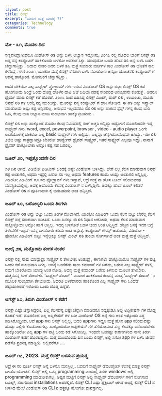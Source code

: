 ```yaml
---
layout: post
title: ಲಿನಕ್ಸ್
excerpt: "ಯಾರಿಗೆ ಮತ್ತೆ ಯಾತಕ್ಕೆ ??"
categories: Technology
comments: true
---
```


### **ಮೇ - ೩೧, ಮೊದಲ ದಿನ** <br>
<p> ಸಣ್ಣವನಿದ್ದಾಗಿಂದಲೂ ವಿಂಡೋಸ್ os ಅನ್ನು  ಬಳಸಿ ಅಭ್ಯಾಸ ಇದ್ದೋನು, ೨೦೧೩ ರಲ್ಲಿ ಮೊದಲ ಬಾರಿಗೆ ಲಿನಕ್ಸ್ os  ಅನ್ನ ನನ್ನ ಕಂಪ್ಯೂಟರ್ ಹಾಕಿಕೊಂಡು ಬಳಸೋ ಅವಕಾಶ ಸಿಕ್ತು. ಯಾವುದೋ ಒಂದು ಹೊಸ os ಅನ್ನ ಬಳಸಿ ಬಹಳ ಚೆನ್ನಾಗಾನ್ಸಿತ್ತು  . ಅದಾದ ನಂತರ ಅದರ ಬಳಕೆ ತಪ್ಪಿ ಮತ್ತೆ ಸುಮಾರು ವರ್ಷಗಳ ಕಾಲ ವಿಂಡೋಸ್ os ಜೊತೆಗೆ ಕಾಲ ಕಳೆದಿದ್ದೆ . ಈಗ ೨೦೨೧, ಯಾಕೋ ಮತ್ತೆ ಲಿನಕ್ಸ್ ನೆನಪಾಗಿ ಬಳಸಿ ನೋಡೋಣ ಅನ್ನೋ ಯೋಚನೆಲಿ ಕಂಪ್ಯೂಟರ್ ಗೆ ಅದನ್ನ ಹಾಕ್ಕೊಂಡೆ. ಮೊದಲಂಗೆ ಚೆನ್ನಾಗನ್ನಿಸ್ತು . </p>

<p>
ಆದರೆ ಬೇಕಿರೋ ಎಲ್ಲ ಸಾಫ್ಟ್ವೇರ್ ಪ್ರೋಗ್ರಾಮ್ ಗಳು ಇರುವ ವಿಂಡೋಸ್ OS   ಅನ್ನು ಬಿಟ್ಟು ಲಿನಕ್ಸ್ OS  ಕಡೆ ಹೋಗೋದು ಅಂದ್ರೆ ಒಂದು ದೊಡ್ಡ ಹೊಳೆನ ದಾಟಿ ಆಚೆ ಬದಿಯ ದಡಕ್ಕೆ ಸೇರಿದಂಥ ಅನುಭವನೇ ಕೊಡುತ್ತೆ . ಆದರೂ ಧೈರ್ಯ ಮಾಡಿ ಲಿನಕ್ಸ್ ಕಡೆ ಹೊರಟೆ. 
೨೦೧೩ ರಿಂದ ಹಿಡಿಸಿದ್ದ ಲಿನಕ್ಸ್ ಮಿಂಟ್, ಪಾಪ್ os , ಉಬುಂಟು, ಮೂರು ಲಿನಕ್ಸ್ os ಗಳ ಆಯ್ಕೆ ನನ್ನ ಮುಂದಿದ್ವು. ಮೂರನ್ನು ನನ್ನ ಕಂಪ್ಯೂಟರ್ ಗೆ ಹಾಕಿ ನೋಡಿದೆ. ಈ os ಅನ್ನು ಇನ್ಸ್ಟಾಲ್ ಮಾಡೋದು ಅಷ್ಟು ಕಷ್ಟ ಅನ್ನಿಸಲಿಲ್ಲ. ಅನುಭವ ಇಲ್ಲದವರೂ ಸಹ os ಅನ್ನು ಹಾಕುವ ಸ್ಟೆಪ್ಸ್ ಗಳನ್ನ ಕೆಲವು ಬಾರಿ ಓದಿ, ಕೆಲವು ಬಾರಿ ಅಭ್ಯಾಸ ಮಾಡಿ ಸುಲಭವಾಗಿ ಹಾಕ್ಕೊಳ್ಳಬಹುದು . 
</p>

<p>ಲಿನಕ್ಸ್ os ಅನ್ನು ಹಾಕ್ಕೊಂಡ ಮೊದಲ ಕೆಲವು ನಿಮಿಷದಲ್ಲಿ ನಂಗೆ ಅಚ್ಚರಿ ಅನ್ಸಿದ್ದು ಅದ್ರೊಳಗೆ ಮೊದಲಿಂದನೇ ಇದ್ದ ಸಾಫ್ಟ್ವೇರ್ ಗಳು. word, excel, powerpoint, browser , video - audio player ಹಿಂಗೇ ಉಪಯೋಗಕ್ಕೆ ಬೇಕಿರೋ ಎಲ್ಲ basic ಸಾಫ್ಟ್ವೇರ್ ಗಳು ಅಲ್ಲಿದ್ವು. ಎಲ್ಲವೂ ಚೆನ್ನಗಿರೋವಂಥವೇ ಆಗಿದ್ವು. ಇಡೀ os ೨ಜಿಬಿ ಅಷ್ಟು ಗಾತ್ರದ್ದಾಗಿದ್ರೂ ಬೇಕಿರೋ ಹಾರ್ಡ್ವೇರ್ ಡ್ರೈವರ್ ಸಾಫ್ಟ್ವೇರ್, ಇತರೆ ಸಾಫ್ಟ್ವೇರ್ ಎಲ್ಲವೂ ಇದ್ವು. ನಾನಾಗೆ ಡ್ರೈವರ್ ಹಾಕ್ಕೋಬೇಕು ಅನ್ನೋ ಕಷ್ಟ ಸಹ ಬರಲಿಲ್ಲ. 
</p>

### **ಜೂನ್ ೨೦, ಇಪ್ಪತ್ತೊಂದನೇ ದಿನ** <br>
<p> ೧೮ ದಿನ ಆಗಿದೆ, ವಿಡಿಯೋ ಎಡಿಟಿಂಗ್ ಒಂದಕ್ಕೆ ಅಷ್ಟೇ ವಿಂಡೋಸ್ ಬಳಸಿದ್ದು. ಬೇರೆ ಎಲ್ಲ ಕೆಲಸ ಮಾಡುವಾಗ ಲಿನಕ್ಸ್ ಕಷ್ಟ ಅಂತಾಗಲಿ, ಅಥವಾ ಇದ್ರಲ್ಲಿ ಏನೋ ಸರಿ ಇಲ್ಲ ಅಥವಾ features ಕಡಿಮೆ ಆಯ್ತು ಅಂತಾಗಲಿ ಅನ್ನಿಸ್ಸಿಲ್ಲ. ವಿಡಿಯೋ ಎಡಿಟಿಂಗ್ ಗೂ ಸಹ ಪ್ರೋಗ್ರಾಮ್ ಗಳು ಇದ್ದಾವೆ, ಆದ್ರೆ ಮತ್ತೆ ನಾ ಹೊಸ ಟೂಲ್ ಕಲಿಯುವಂಥ ಮನಸ್ಥಿತಿಯಲ್ಲಿಲ್ಲ. ಅದಕ್ಕೆ ಅದೊಂದು ಕೆಲಸಕ್ಕೆ ವಿಂಡೋಸ್ ನ ಬಳಸ್ತಿದ್ದೀನಿ. ಅದಕ್ಕೂ ಹೊಸ ಟೂಲ್ ಕಲಿತರೆ ವಿಂಡೋಸ್ os  ನ ಪೂರ್ತಿಯಾಗಿ ಕೈ ಬಿಡಬಹುದು  ಅಂತ ಅನ್ನಿಸ್ತಿದೆ. </p>

### **ಜೂನ್ ೩೦, ಬರೋಬ್ಬರಿ ಒಂದು ತಿಂಗಳು** <br>

<p> ವಿಂಡೋಸ್ os ಅನ್ನು ಬಿಟ್ಟು ಒಂದು ತಿಂಗಳ ಮೇಲಾಗಿದೆ. ವಿಡಿಯೋ ಎಡಿಟಿಂಗ್ ಒಂದು ಕೆಲಸ ಬಿಟ್ಟು ಬೇರೆಲ್ಲ ಕೆಲಸ ಲಿನಕ್ಸ್ ನಲ್ಲೆ ಸರಾಗವಾಗಿ ನಡೀತಿದೆ. ಒಂದು ದಿನಕ್ಕೂ ಈ os ನಿಧಾನ ಆಗೋದು, ಅಥವಾ ಕೆಲಸ ಮಾಡುವಾಗ ಕಚ್ಕೊಳ್ಳೋದು ಅನ್ನೋ ಹಾಗೆ ಆಗ್ಲಿಲ್ಲ. ಇದನ್ನ ಬಳಸೋಕೆ ಬಹಳ ಚಂದ ಅಂತ ಅನ್ನಿಸ್ತಿದೆ. ಹೆಚ್ಚಿನ ಜನಕ್ಕೆ ಇದರ ಬಗ್ಗೆ ತಿಳುವಳಿಕೆ ಇಲ್ಲದೆ ಇದನ್ನ ಬಳಸೋರು ಕಡಿಮೆ ಅಂತ ಅನ್ಸುತ್ತೆ. ಕಂಪ್ಯೂಟರ್ ಗೇಮ್ಸ್  ಆಡೋದು, ವಿಡಿಯೋ - ಫೋಟೋ ಎಡಿಟಿಂಗ್ ಬಿಟ್ಟು ಇನ್ನೆಲ್ಲಕ್ಕೂ ಲಿನಕ್ಸ್ ಮಿಂಟ್ os ತುಂಬಾ ಸೊಗಸಾಗಿದೆ ಅಂತ ಮತ್ತೆ ಮತ್ತೆ ಅನ್ನಿಸ್ತಿದೆ.  
</p>

### **ಜುಲೈ ೨೫, ಮತ್ತೊಂದು ತಂಗಳ ನಂತರ** <br>

<p> ಲಿನಕ್ಸ್ ನಲ್ಲಿ ನಾವು ಯಾವ್ದಾದ್ರು ಸಾಫ್ಟ್ವೇರ್ ನ ತೆಗೀಬೇಕು ಅಂತಂದ್ರೆ , ಈಗಾಗಲೇ ಹಾಕ್ಕೊಂಡಿರೋ ಸಾಫ್ಟ್ವೇರ್ ಗಳ ಪಟ್ಟಿ ಒಂದು ಕಡೆ ಸುಲಭವಾಗಿ ಸಿಗಲ್ಲ. 
ಅದಕ್ಕೆ ಒಂದೆರೆಡು ಸಾಲು ಕಮಾಂಡ್ ಗಳ  ಬರೆದು, ಬರುವ ಎಲ್ಲ ಸಾಫ್ಟ್ವೇರ್  ಗಳಲ್ಲಿ ನಮಗೆ ಬೇಕಿರೋದು ಯಾವ್ದು ಅಂತ ನೋಡಿ, ಅದನ್ನ ಮತ್ತೆ ಕಮಾಂಡ್ ಬರೆದು ತಿಳಿಸುವ ಮೂಲಕ ತೆಗೀಬೇಕು. ಹೆಚ್ಚಿನವನ್ನ ಹೀಗೆ ತೆಗೀಬೇಕು. 'ಸಾಫ್ಟ್ವೇರ್ ಸೆಂಟರ್ ' ಮೂಲಕ ಹಾಕಿಕೊಂಡ ಕೆಲವನ್ನ ಮಾತ್ರ 'ಸಾಫ್ಟ್ವೇರ್ ಸೆಂಟರ್ ' ನ ಮೂಲಕ ಸುಲಭವಾಗಿ ತೆಗಿಬೋದು. ಆದರೂ ಬಳಕೆದಾರರು ಹಾಕಿಕೊಂಡ ಎಲ್ಲ ಸಾಫ್ಟ್ವೇರ್ ಗಳು ಒಂದೆಡೆ ಪಟ್ಟಿಯಾಗಿರದೆ ಇರೋದು ಒಂದು ದೊಡ್ಡ ಹಿನ್ನೆಡೆ. 
</p>

### **ಆಗಸ್ಟ್ ೩೦, ತಿರುಗಿ ವಿಂಡೋಸ್ ನ ಕಡೆಗೆ** <br>
<p> ಲಿನಕ್ಸ್ ಎಷ್ಟೇ ಚೆನ್ನಾಗಿದ್ದರೂ, ಎಲ್ಲ ಕೆಲಸವನ್ನ ಎಷ್ಟೇ ಚೆನ್ನಾಗಿ ಮಾಡಿದರೂ ಸದ್ಯಕ್ಕಂತೂ ಅಲ್ಲಿ ಅಪ್ಲಿಕೇಷನ್ ಗಳ ದೊಡ್ಡ ಕೊರತೆ ಇದೆ. ಮೊದಲಿಂದ ಎಲ್ಲ ಅಪ್ಲಿಕೇಷನ್ ಗಳ ಬರೀ ವಿಂಡೋಸ್ OS ಅನ್ನೆ ಗುರಿ ಅಂತ ಇತ್ಕೊಂಡು ಸಿದ್ಧ ಪಡಿಸಿರೋದ್ರಿಂದ, ಆವೆ app ಗಳು ಲಿನಕ್ಸ್ ಅಲ್ಲಿಲ್ಲ, ಬದಲಿ appಗಳು ಇದ್ರೂ ಮತ್ತೆ ಹೊಸ app ಕಲಿಯುವಷ್ಟು ಹೊತ್ತು ಎಲ್ರಿಗು ಕೊಡೋಕಾಗಲ್ಲ. ಹಾಕ್ಕೊಂಡಿರೋ ಅಪ್ಲಿಕೇಷನ್ ಗಳ ತೆಗೆಯೋವಂತ ಸಣ್ಣ ಕೆಲಸಕ್ಕೂ ಪರದಾಡಬೇಕು. ಹಾಕ್ಕೊಂಡಿರೋ ಎಲ್ಲ app ಗಳ ಪಟ್ಟಿ ಒಂದು ಕಡೆ ಸಿಗೋದಿಲ್ಲ. ಇಂಥವೇ ಒಂದಷ್ಟು ಕಾರಣಗಳಿಂದ ನಾನು ತಿರುಗಿ ವಿಂಡೋಸ್ ಕಡೆಗೆ ಹೊರಟಿದ್ದೀನಿ. ಮತ್ತೆ ಮುಂದೊಂದು ದಿನ ಬಂದು ಲಿನಕ್ಸ್, ಅಲ್ಲಿ ಸಿಗೋ app ಗಳ ಬಳಸಿ ಜೀವನ ನಡೆಸೊ ಪ್ರಯತ್ನ ಮಾಡ್ತೀನಿ. ಅಲ್ಲಿವರೆಗೂ ....
</p>

### **ಜೂನ್ ೧೭, 2023. ಮತ್ತೆ ಲಿನಕ್ಸ್ ಬಳಸುವ ಪ್ರಯತ್ನ** <br>
<p> ಆದ್ರೆ ಈ ಸರಿ ಪೂರ್ತಿ ಲಿನಕ್ಸ್ ಅನ್ನೆ ಬಳಸೊ ಮನಸ್ಸಿಲ್ಲ,. ಬದಲಿಗೆ ಸಾಫ್ಟ್ವೇರ್ ಡೆವಲಪ್ಮೆಂಟ್ ಕೆಲಸಕ್ಕೆ ಮಾತ್ರ ಲಿನಕ್ಸ್ ಬಳಸೊ ಯೋಚನೆ. ಲಿನಕ್ಸ್ ಅಲ್ಲಿ ಒಮ್ಮೆ programming ಮಾಡಿದ್ರೆ, ತಿರುಗಿ windows ಅಲ್ಲಿ programming ಮಾಡೋಕಾಗಲ್ಲ.
  ಅಷ್ಟರ ಮಟ್ಟಿಗೆ ಲಿನಕ್ಸ್ ಅಲ್ಲಿ ಸಾಫ್ಟ್ವೇರ್ ಡೆವಲಪರ್ಸ್ ಗಳಿಗೆ ಸೊಗಸಾದ ಟೂಲ್ಸ್, ಸರಾಗವಾದ installations ಅದರಲ್ಲಿದೆ.
  ಲಿನಕ್ಸ್ CLI ಎಷ್ಟು ಫ್ಲೆಕ್ಸಿಬಲ್ ಆಗಿದೆ ಅಂದ್ರೆ, ಲಿನಕ್ಸ್ CLI ನ ಬಳಸಿದ ಮೇಲೆ ವಿಂಡೋಸ್ os CLI ನ ಹತ್ರಕ್ಕೂ ಹೋಗೋ ಮನಸ್ಸಾಗಲ್ಲ.
 
</p>
